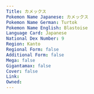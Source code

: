 ```yaml
---
﻿Title: カメックス
Pokemon Name Japanese: カメックス
Pokemon Name German: Turtok
Pokemon Name English: Blastoise
Language Card: Japanese
National Dex Number: 9
Region: Kanto
Regional Form: false
Additional Form: false
Mega: false
Gigantamax: false
Cover: false
Link: 
Owned: 
---
```

